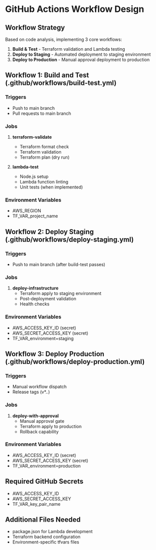 # GitHub Actions Workflow Design

## Workflow Strategy
Based on code analysis, implementing 3 core workflows:
1. **Build & Test** - Terraform validation and Lambda testing
2. **Deploy to Staging** - Automated deployment to staging environment  
3. **Deploy to Production** - Manual approval deployment to production

## Workflow 1: Build and Test (.github/workflows/build-test.yml)

### Triggers
- Push to main branch
- Pull requests to main branch

### Jobs
1. **terraform-validate**
   - Terraform format check
   - Terraform validation
   - Terraform plan (dry run)

2. **lambda-test**
   - Node.js setup
   - Lambda function linting
   - Unit tests (when implemented)

### Environment Variables
- AWS_REGION
- TF_VAR_project_name

## Workflow 2: Deploy Staging (.github/workflows/deploy-staging.yml)

### Triggers
- Push to main branch (after build-test passes)

### Jobs
1. **deploy-infrastructure**
   - Terraform apply to staging environment
   - Post-deployment validation
   - Health checks

### Environment Variables
- AWS_ACCESS_KEY_ID (secret)
- AWS_SECRET_ACCESS_KEY (secret)
- TF_VAR_environment=staging

## Workflow 3: Deploy Production (.github/workflows/deploy-production.yml)

### Triggers
- Manual workflow dispatch
- Release tags (v*.*.*)

### Jobs
1. **deploy-with-approval**
   - Manual approval gate
   - Terraform apply to production
   - Rollback capability

### Environment Variables
- AWS_ACCESS_KEY_ID (secret)
- AWS_SECRET_ACCESS_KEY (secret)
- TF_VAR_environment=production

## Required GitHub Secrets
- AWS_ACCESS_KEY_ID
- AWS_SECRET_ACCESS_KEY
- TF_VAR_key_pair_name

## Additional Files Needed
- package.json for Lambda development
- Terraform backend configuration
- Environment-specific tfvars files